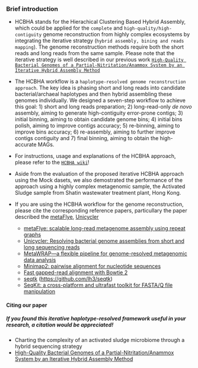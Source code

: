 ### Brief introduction
* HCBHA stands for the Hierachical Clustering Based Hybrid Assembly, which could be applied for the `complete` and  `high-quality/high-contiguity` genome reconstruction from  highly complex ecosystems by integrating the iterative strategy (`hybrid assembly, bining and reads mapping`). The genome reconstruction methods require both the short reads and long reads from the same sample. Please note that the iterative strategy is well described in our previous work [`High-Quality Bacterial Genomes of a Partial-Nitritation/Anammox System by an Iterative Hybrid Assembly Method`](https://github.com/Hydro3639/Iterative-Hybrid-Assembly-for-enrichment-system "https://github.com/Hydro3639/Iterative-Hybrid-Assembly-for-enrichment-system")

* The HCBHA workflow is a `haplotype-resolved genome reconstruction approach`. The key idea is phasing short and long reads into candidate bacterial/archaeal haplotypes and then hybrid assembling these genomes individually. We designed a seven-step workflow to achieve this goal: 1) short and long reads preparation; 2) long-read-only *de novo* assembly, aiming to generate high-contiguity error-prone contigs; 3) initial binning, aiming to obtain candidate genome bins; 4) initial bins polish, aiming to improve contigs accuracy; 5) re-binning, aiming to improve bins accuracy; 6) re-assembly, aiming to further improve contigs contiguity and 7) final binning, aiming to obtain the high-accurate MAGs.

* For instructions, usage and explanations of the HCBHA approach, please refer to the [`HCBHA wiki`](https://github.com/Hydro3639/HCBHA-STAS/blob/master/HCBHA%20wiki.md "HCBHA wiki")!
* Aside from the evaluation of the proposed iterative HCBHA approach using the Mock dasets, we also demostrated the performance of the approach using a highly complex metagenomic sample, the Activated Sludge sample from Shatin wastewater treatment plant, Hong Kong.
* If you are using the HCBHA workflow for the genome reconstruction, please cite the corresponding reference papers, particullary the paper described the [metaFlye](https://github.com/fenderglass/Flye), [Unicycler](https://github.com/rrwick/Unicycler)
  * [metaFlye: scalable long-read metagenome assembly using repeat graphs](https://www.nature.com/articles/s41592-020-00971-x)
  * [Unicycler: Resolving bacterial genome assemblies from short and long sequencing reads](https://journals.plos.org/ploscompbiol/article?id=10.1371/journal.pcbi.1005595) <br>
  * [MetaWRAP—a flexible pipeline for genome-resolved metagenomic data analysis](https://microbiomejournal.biomedcentral.com/articles/10.1186/s40168-018-0541-1)
  * [Minimap2: pairwise alignment for nucleotide sequences](https://academic.oup.com/bioinformatics/article/34/18/3094/4994778)
  * [Fast gapped-read alignment with Bowtie 2](https://www.nature.com/articles/nmeth.1923)
  * [seqtk](https://github.com/lh3/seqtk) (https://github.com/lh3/seqtk)
  * [SeqKit: a cross-platform and ultrafast toolkit for FASTA/Q file manipulation](https://github.com/shenwei356/seqkit)
#### Citing our paper
##### If you found this iterative haplotype-resolved framework useful in your research, a citation would be appreciated!
 * Charting the complexity of an activated sludge microbiome through a hybrid sequencing strategy
 * [High-Quality Bacterial Genomes of a Partial-Nitritation/Anammox System by an Iterative Hybrid Assembly Method](https://microbiomejournal.biomedcentral.com/articles/10.1186/s40168-020-00937-3) 


